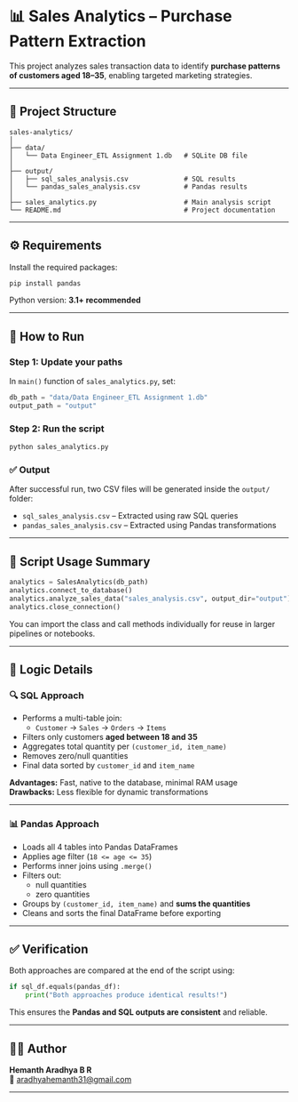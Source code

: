 # 📊 Sales Analytics – Purchase Pattern Extraction

This project analyzes sales transaction data to identify **purchase patterns of customers aged 18–35**, enabling targeted marketing strategies.

---

## 📁 Project Structure

```
sales-analytics/
│
├── data/
│   └── Data Engineer_ETL Assignment 1.db   # SQLite DB file
│
├── output/
│   ├── sql_sales_analysis.csv              # SQL results
│   └── pandas_sales_analysis.csv           # Pandas results
│
├── sales_analytics.py                      # Main analysis script
└── README.md                               # Project documentation
```

---

## ⚙️ Requirements

Install the required packages:

```bash
pip install pandas
```

Python version: **3.1+ recommended**

---

## 🚀 How to Run

### Step 1: Update your paths

In `main()` function of `sales_analytics.py`, set:

```python
db_path = "data/Data Engineer_ETL Assignment 1.db"
output_path = "output"
```

### Step 2: Run the script

```bash
python sales_analytics.py
```

### ✅ Output

After successful run, two CSV files will be generated inside the `output/` folder:

- `sql_sales_analysis.csv` – Extracted using raw SQL queries
- `pandas_sales_analysis.csv` – Extracted using Pandas transformations

---

## 📌 Script Usage Summary

```python
analytics = SalesAnalytics(db_path)
analytics.connect_to_database()
analytics.analyze_sales_data("sales_analysis.csv", output_dir="output")
analytics.close_connection()
```

You can import the class and call methods individually for reuse in larger pipelines or notebooks.

---

## 🧠 Logic Details

### 🔍 SQL Approach

- Performs a multi-table join:
  - `Customer` → `Sales` → `Orders` → `Items`
- Filters only customers **aged between 18 and 35**
- Aggregates total quantity per `(customer_id, item_name)`
- Removes zero/null quantities
- Final data sorted by `customer_id` and `item_name`

**Advantages:** Fast, native to the database, minimal RAM usage  
**Drawbacks:** Less flexible for dynamic transformations

---

### 📊 Pandas Approach

- Loads all 4 tables into Pandas DataFrames
- Applies age filter (`18 <= age <= 35`)
- Performs inner joins using `.merge()`
- Filters out:
  - null quantities
  - zero quantities
- Groups by `(customer_id, item_name)` and **sums the quantities**
- Cleans and sorts the final DataFrame before exporting


---

## ✅ Verification

Both approaches are compared at the end of the script using:

```python
if sql_df.equals(pandas_df):
    print("Both approaches produce identical results!")
```

This ensures the **Pandas and SQL outputs are consistent** and reliable.

---

## 👨‍💻 Author

**Hemanth Aradhya B R**  
📧 aradhyahemanth31@gmail.com

---

